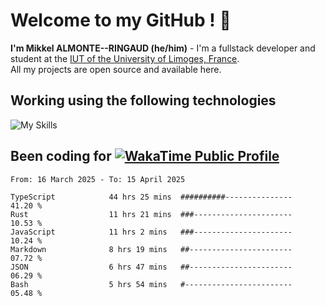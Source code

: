 # Welcome to my GitHub ! 🌃

**I'm Mikkel ALMONTE--RINGAUD (he/him)** - I'm a fullstack developer and student at the [IUT of the University of Limoges, France](https://iut.unilim.fr). \
All my projects are open source and available here.

## Working using the following technologies

![My Skills](https://skillicons.dev/icons?i=solidjs,pnpm,nodejs,ts,js,vercel,netlify,html,css,rust,astro,git,vue,md,electron,figma,github,bash,bun,cloudflare,py,tailwind,nginx,npm,tauri,vite,zig,yarn,windicss,dart,flutter,kotlin&theme=dark)

## Been coding for [![WakaTime Public Profile](https://wakatime.com/badge/user/0839e595-e07a-435c-8d59-ed95f2a3d6dd.svg?style=flat-square)](https://wakatime.com/@0839e595-e07a-435c-8d59-ed95f2a3d6dd)

<!--START_SECTION:waka-->

```plain
From: 16 March 2025 - To: 15 April 2025

TypeScript            44 hrs 25 mins  ##########---------------   41.20 %
Rust                  11 hrs 21 mins  ###----------------------   10.53 %
JavaScript            11 hrs 2 mins   ###----------------------   10.24 %
Markdown              8 hrs 19 mins   ##-----------------------   07.72 %
JSON                  6 hrs 47 mins   ##-----------------------   06.29 %
Bash                  5 hrs 54 mins   #------------------------   05.48 %
```

<!--END_SECTION:waka-->
